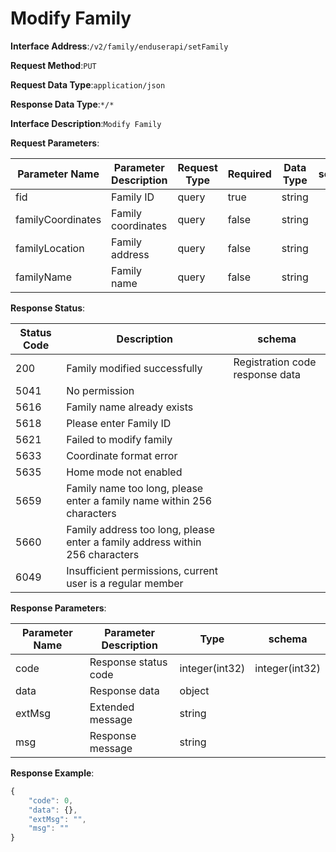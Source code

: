 # Modify Family


**Interface Address**:`/v2/family/enduserapi/setFamily`


**Request Method**:`PUT`


**Request Data Type**:`application/json`


**Response Data Type**:`*/*`


**Interface Description**:`Modify Family`

**Request Parameters**:


| Parameter Name    | Parameter Description   | Request Type | Required | Data Type | schema |
| ----------------- | ----------------------- | ------------ | -------- | --------- | ------ |
| fid               | Family ID               | query        | true     | string    |        |
| familyCoordinates | Family coordinates      | query        | false    | string    |        |
| familyLocation    | Family address          | query        | false    | string    |        |
| familyName        | Family name             | query        | false    | string    |        |


**Response Status**:


| Status Code | Description                                         | schema                     |
| ----------- | --------------------------------------------------- | -------------------------- |
| 200         | Family modified successfully                        | Registration code response data |
| 5041        | No permission                                       |                            |
| 5616        | Family name already exists                          |                            |
| 5618        | Please enter Family ID                              |                            |
| 5621        | Failed to modify family                             |                            |
| 5633        | Coordinate format error                             |                            |
| 5635        | Home mode not enabled                               |                            |
| 5659        | Family name too long, please enter a family name within 256 characters |          |
| 5660        | Family address too long, please enter a family address within 256 characters |    |
| 6049        | Insufficient permissions, current user is a regular member |                      |


**Response Parameters**:


| Parameter Name | Parameter Description | Type           | schema         |
| -------------- | --------------------- | -------------- | -------------- |
| code           | Response status code  | integer(int32) | integer(int32) |
| data           | Response data         | object         |                |
| extMsg         | Extended message      | string         |                |
| msg            | Response message      | string         |                |


**Response Example**:
```javascript
{
	"code": 0,
	"data": {},
	"extMsg": "",
	"msg": ""
}
```